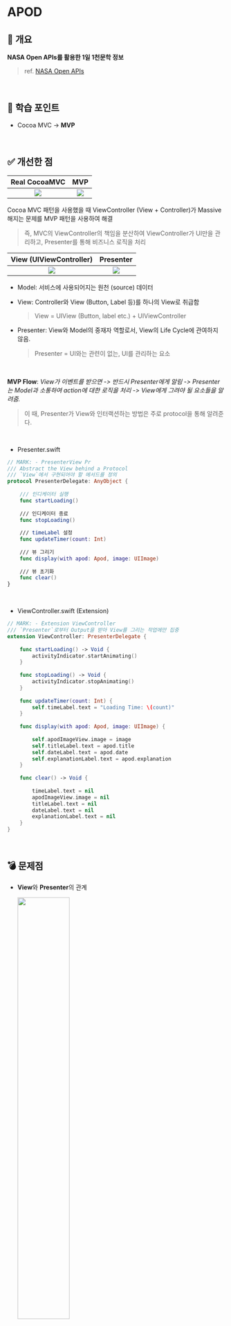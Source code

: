 # APOD

## 🎯 개요
**NASA Open APIs를 활용한 1일 1천문학 정보**
> ref. [NASA Open APIs](https://api.nasa.gov)

<br>

## 📖 학습 포인트
- Cocoa MVC -> **MVP**

<br>

## ✅ 개선한 점
|Real CocoaMVC|MVP|
|:---:|:---:|
|<img src="https://github.com/user-attachments/assets/580d7c69-59bd-45ec-9374-5e4298d4b725">|<img src="https://github.com/user-attachments/assets/6d6c2489-4bdb-433a-92ff-b3c64b3b6172">|

Cocoa MVC 패턴을 사용했을 때 ViewController (View + Controller)가 Massive해지는 문제를 MVP 패턴을 사용하여 해결
> 즉, MVC의 ViewController의 책임을 분산하여 ViewController가 UI만을 관리하고, Presenter를 통해 비즈니스 로직을 처리

|View (UIViewController)|Presenter|
|:---:|:---:|
|<img src="https://github.com/user-attachments/assets/514f2731-5e14-4480-a881-238d90c58efa">|<img src="https://github.com/user-attachments/assets/042bfb26-2ad0-41be-9be0-281eff28c33f">|

- Model: 서비스에 사용되어지는 원천 (source) 데이터
  
- View: Controller와 View (Button, Label 등)를 하나의 View로 취급함
  > View = UIView (Button, label etc.) + UIViewController
  
- Presenter: View와 Model의 중재자 역할로서, View의 Life Cycle에 관여하지 않음.
  > Presenter = UI와는 관련이 없는, UI를 관리하는 요소
  <br>
  
**MVP Flow**: _View가 이벤트를 받으면 -> 반드시 Presenter에게 알림 -> Presenter는 Model과 소통하여 action에 대한 로직을 처리 -> View에게 그려야 될 요소들을 알려줌._
> 이 때, Presenter가 View와 인터랙션하는 방법은 주로 protocol을 통해 알려준다.
<br>

- Presenter.swift
```swift
// MARK: - PresenterView Pr
/// Abstract the View behind a Protocol
/// `View`에서 구현되어야 할 메서드를 정의
protocol PresenterDelegate: AnyObject {
    
    /// 인디케이터 실행
    func startLoading()
    
    /// 인디케이터 종료
    func stopLoading()
    
    /// timeLabel 설정
    func updateTimer(count: Int)
    
    /// 뷰 그리기
    func display(with apod: Apod, image: UIImage)
    
    /// 뷰 초기화
    func clear()
}
```

<br>

- ViewController.swift (Extension)
```swift
// MARK: - Extension ViewController
/// `Presenter`로부터 Output을 받아 View를 그리는 작업에만 집중
extension ViewController: PresenterDelegate {
    
    func startLoading() -> Void {
        activityIndicator.startAnimating()
    }
    
    func stopLoading() -> Void {
        activityIndicator.stopAnimating()
    }
    
    func updateTimer(count: Int) {
        self.timeLabel.text = "Loading Time: \(count)"
    }
    
    func display(with apod: Apod, image: UIImage) {
        
        self.apodImageView.image = image
        self.titleLabel.text = apod.title
        self.dateLabel.text = apod.date
        self.explanationLabel.text = apod.explanation
    }
    
    func clear() -> Void {
        
        timeLabel.text = nil
        apodImageView.image = nil
        titleLabel.text = nil
        dateLabel.text = nil
        explanationLabel.text = nil
    }
}
```

<br>

## 💣 문제점
- **View**와 **Presenter**의 관계
  
  <img src="https://github.com/user-attachments/assets/64c0cce7-eb04-4341-8f42-7395078319cf" width="50%" height="50%">
  
  - **View**와 **Presenter**가 **1:1 관계**로, View가 여러개라면 매번 Presenter를 만들어주어야 함! (-> 이 문제를 MVVM으로 해결할 수 있음)
    
    > 이미지 출처: https://github.com/iamchiwon/RxSwift_In_4_Hours
